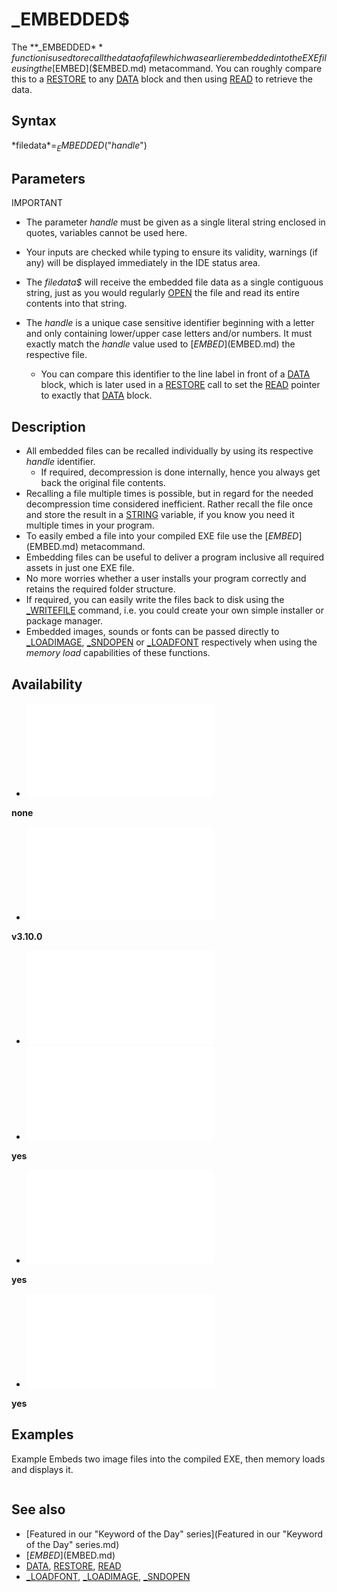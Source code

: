 # _EMBEDDED$

The **_EMBEDDED$** function is used to recall the data of a file which was earlier embedded into the EXE file using the [$EMBED]($EMBED.md) metacommand. You can roughly compare this to a [RESTORE](RESTORE.md) to any [DATA](DATA.md) block and then using [READ](READ.md) to retrieve the data.

  

## Syntax

*filedata$* = _EMBEDDED$("*handle*")
  

## Parameters

IMPORTANT

* The parameter *handle* must be given as a single literal string enclosed in quotes, variables cannot be used here.
* Your inputs are checked while typing to ensure its validity, warnings (if any) will be displayed immediately in the IDE status area.

* The *filedata$* will receive the embedded file data as a single contiguous string, just as you would regularly [OPEN](OPEN.md) the file and read its entire contents into that string.
* The *handle* is a unique case sensitive identifier beginning with a letter and only containing lower/upper case letters and/or numbers. It must exactly match the *handle* value used to [$EMBED]($EMBED.md) the respective file.
	+ You can compare this identifier to the line label in front of a [DATA](DATA.md) block, which is later used in a [RESTORE](RESTORE.md) call to set the [READ](READ.md) pointer to exactly that [DATA](DATA.md) block.

  

## Description

* All embedded files can be recalled individually by using its respective *handle* identifier.
	+ If required, decompression is done internally, hence you always get back the original file contents.
* Recalling a file multiple times is possible, but in regard for the needed decompression time considered inefficient. Rather recall the file once and store the result in a [STRING](STRING.md) variable, if you know you need it multiple times in your program.
* To easily embed a file into your compiled EXE file use the [$EMBED]($EMBED.md) metacommand.
* Embedding files can be useful to deliver a program inclusive all required assets in just one EXE file.
* No more worries whether a user installs your program correctly and retains the required folder structure.
* If required, you can easily write the files back to disk using the [_WRITEFILE](_WRITEFILE.md) command, i.e. you could create your own simple installer or package manager.
* Embedded images, sounds or fonts can be passed directly to [_LOADIMAGE](_LOADIMAGE.md), [_SNDOPEN](_SNDOPEN.md) or [_LOADFONT](_LOADFONT.md) respectively when using the *memory load* capabilities of these functions.

  

## Availability

* [![none](![none.md)](File:Qb64.png "none")

**none**
* [![v3.10.0](![v3.10.0.md)](File:Qbpe.png "v3.10.0")

**v3.10.0**
* [![Apix.png](![Apix.png.md)](File:Apix.png)
* [![yes](![yes.md)](File:Win.png "yes")

**yes**
* [![yes](![yes.md)](File:Lnx.png "yes")

**yes**
* [![yes](![yes.md)](File:Osx.png "yes")

**yes**

  

## Examples

Example
Embeds two image files into the compiled EXE, then memory loads and displays it.

``` [$EMBED]($EMBED.md):'source\peLogo.png','bigImg' [$EMBED]($EMBED.md):'source\qb64pe.png','smallImg'  [SCREEN](SCREEN.md) [_NEWIMAGE](_NEWIMAGE.md)(640, 480, 32)  bi& = [_LOADIMAGE](_LOADIMAGE.md)(_EMBEDDED$("bigImg"), 32, "memory") si& = [_LOADIMAGE](_LOADIMAGE.md)(_EMBEDDED$("smallImg"), 32, "memory")  [_PUTIMAGE](_PUTIMAGE.md) (140, 180), bi& [_PUTIMAGE](_PUTIMAGE.md) (410, 230), si&  [_FREEIMAGE](_FREEIMAGE.md) si& [_FREEIMAGE](_FREEIMAGE.md) bi&  [END](END.md)  
```

  

## See also

* [Featured in our "Keyword of the Day" series](Featured in our "Keyword of the Day" series.md)
* [$EMBED]($EMBED.md)
* [DATA](DATA.md), [RESTORE](RESTORE.md), [READ](READ.md)
* [_LOADFONT](_LOADFONT.md), [_LOADIMAGE](_LOADIMAGE.md), [_SNDOPEN](_SNDOPEN.md)

  
